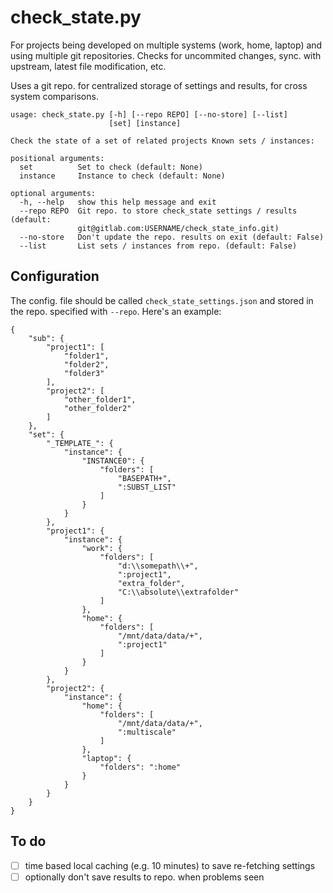 # check_state.py

For projects being developed on multiple systems (work, home, laptop) and
using multiple git repositories.  Checks for uncommited changes, sync. with
upstream, latest file modification, etc.

Uses a git repo. for centralized storage of settings and results, for cross
system comparisons.

```
usage: check_state.py [-h] [--repo REPO] [--no-store] [--list]
                      [set] [instance]

Check the state of a set of related projects Known sets / instances:

positional arguments:
  set          Set to check (default: None)
  instance     Instance to check (default: None)

optional arguments:
  -h, --help   show this help message and exit
  --repo REPO  Git repo. to store check_state settings / results (default:
               git@gitlab.com:USERNAME/check_state_info.git)
  --no-store   Don't update the repo. results on exit (default: False)
  --list       List sets / instances from repo. (default: False)
```

## Configuration

The config. file should be called `check_state_settings.json` and stored in
the repo. specified with `--repo`.  Here's an example:

```
{
    "sub": {
        "project1": [
            "folder1",
            "folder2",
            "folder3"
        ],
        "project2": [
            "other_folder1",
            "other_folder2"
        ]
    },
    "set": {
        "_TEMPLATE_": {
            "instance": {
                "INSTANCE0": {
                    "folders": [
                        "BASEPATH+",
                        ":SUBST_LIST"
                    ]
                }
            }
        },
        "project1": {
            "instance": {
                "work": {
                    "folders": [
                        "d:\\somepath\\+",
                        ":project1",
                        "extra_folder",
                        "C:\\absolute\\extrafolder"
                    ]
                },
                "home": {
                    "folders": [
                        "/mnt/data/data/+",
                        ":project1"
                    ]
                }
            }
        },
        "project2": {
            "instance": {
                "home": {
                    "folders": [
                        "/mnt/data/data/+",
                        ":multiscale"
                    ]
                },
                "laptop": {
                    "folders": ":home"
                }
            }
        }
    }
}
```

## To do

 - [ ] time based local caching (e.g. 10 minutes) to save re-fetching settings
 - [ ] optionally don't save results to repo. when problems seen
